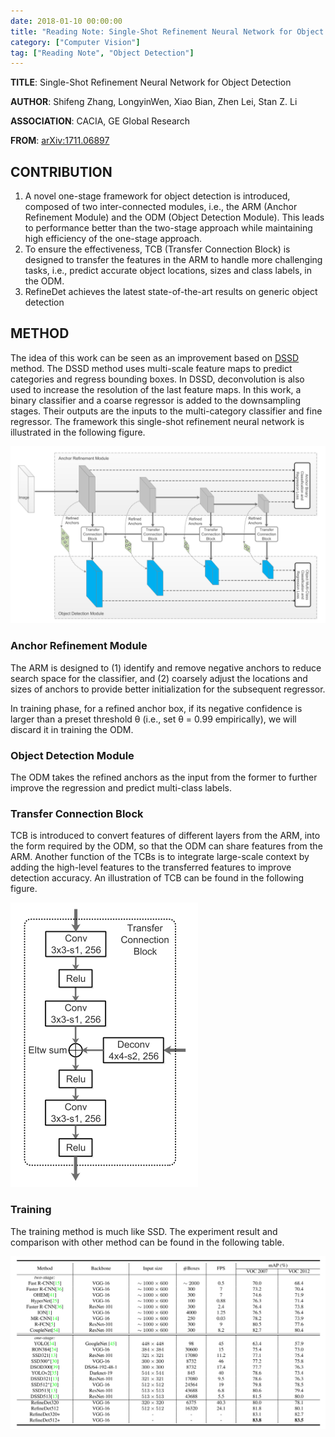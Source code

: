 ```yaml
---
date: 2018-01-10 00:00:00
title: "Reading Note: Single-Shot Refinement Neural Network for Object Detection"
category: ["Computer Vision"]
tag: ["Reading Note", "Object Detection"]
---
```


**TITLE**: Single-Shot Refinement Neural Network for Object Detection

**AUTHOR**: Shifeng Zhang, LongyinWen, Xiao Bian, Zhen Lei, Stan Z. Li

**ASSOCIATION**: CACIA, GE Global Research

**FROM**: [arXiv:1711.06897](https://arxiv.org/abs/1711.06897)

## CONTRIBUTION ##

1. A novel one-stage framework for object detection is introduced, composed of two inter-connected modules, i.e., the ARM (Anchor Refinement Module) and the ODM (Object Detection Module). This leads to performance better than the two-stage approach while maintaining high efficiency of the one-stage approach. 
2. To ensure the effectiveness, TCB (Transfer Connection Block) is designed to transfer the features in the ARM to handle more challenging tasks, i.e., predict accurate object locations, sizes and class labels, in the ODM.
3. RefineDet achieves the latest state-of-the-art results on generic object detection

## METHOD ##

The idea of this work can be seen as an improvement based on [DSSD](https://joshua19881228.github.io/2017-02-10-DSSD/) method. The DSSD method uses multi-scale feature maps to predict categories and regress bounding boxes. In DSSD, deconvolution is also used to increase the resolution of the last feature maps. In this work, a binary classifier and a coarse regressor is added to the downsampling stages. Their outputs are the inputs to the multi-category classifier and fine regressor. The framework this single-shot refinement neural network is illustrated in the following figure.

![Framework](https://raw.githubusercontent.com/joshua19881228/my_blogs/master/Computer_Vision/Reading_Note/figures/Reading_Note_20180110_SSRNN.png "Framework")

### Anchor Refinement Module ###

The ARM is designed to (1) identify and remove negative anchors to reduce search space for the classifier, and (2) coarsely adjust the locations and sizes of anchors to provide better initialization for the subsequent regressor.

In training phase, for a refined anchor box, if its negative confidence is larger than a preset threshold θ (i.e., set θ = 0.99 empirically), we will discard it in training the ODM.

### Object Detection Module ###

The ODM takes the refined anchors as the input from the former to further improve the regression and predict multi-class labels.

### Transfer Connection Block ###

TCB is introduced to convert features of different layers from the ARM, into the form required by the ODM, so that the ODM can share features from the ARM. Another function of the TCBs is to integrate large-scale context by adding the high-level features to the transferred features to improve detection accuracy. An illustration of TCB can be found in the following figure. 

![TCB](https://raw.githubusercontent.com/joshua19881228/my_blogs/master/Computer_Vision/Reading_Note/figures/Reading_Note_20180110_TCB.png "TCB")

### Training ###

The training method is much like SSD. The experiment result and comparison with other method can be found in the following table.

![TCB](https://raw.githubusercontent.com/joshua19881228/my_blogs/master/Computer_Vision/Reading_Note/figures/Reading_Note_20180110_experiment.png "TCB")